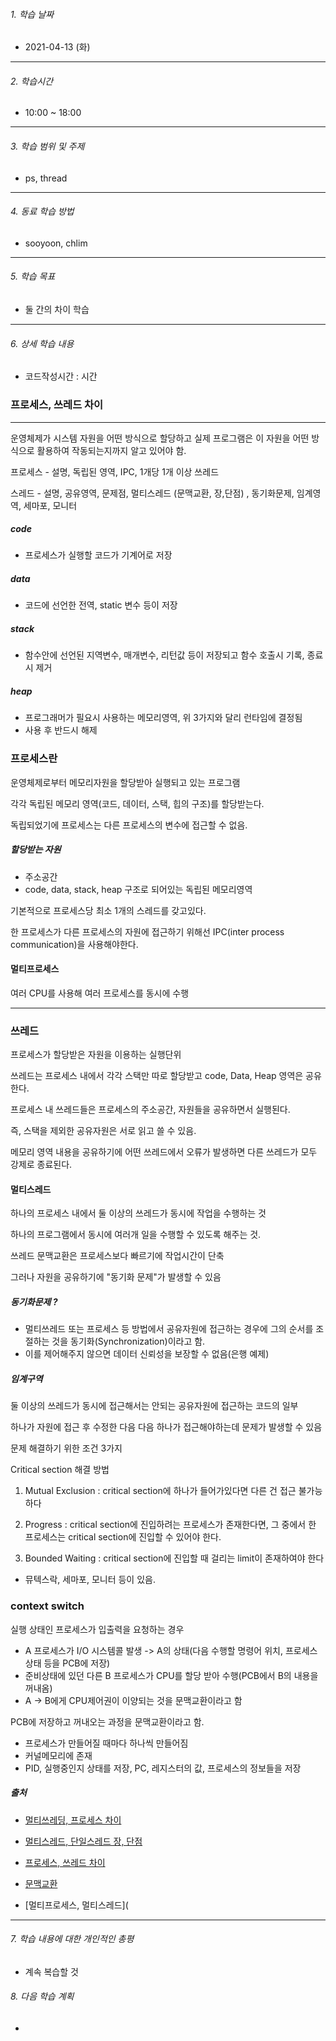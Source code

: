 ###### 1. 학습 날짜

- 2021-04-13 (화)

---

###### 2. 학습시간

- 10:00 ~ 18:00

---

###### 3. 학습 범위 및 주제

- ps, thread

---

###### 4. 동료 학습 방법 

- sooyoon, chlim

---

###### 5. 학습 목표 

- 둘 간의 차이 학습

---

###### 6. 상세 학습 내용

- 코드작성시간 :  시간

### 프로세스, 쓰레드 차이

---

운영체제가 시스템 자원을 어떤 방식으로 할당하고 실제 프로그램은 이 자원을 어떤 방식으로 활용하여 작동되는지까지 알고 있어야 함.

프로세스 - 설명, 독립된 영역,  IPC, 1개당 1개 이상 쓰레드

스레드 - 설명, 공유영역, 문제점, 멀티스레드 (문맥교환, 장,단점) , 동기화문제, 임계영역, 세마포, 모니터



##### code

- 프로세스가 실행할 코드가 기계어로 저장

##### data

- 코드에 선언한 전역, static 변수 등이 저장

##### stack

- 함수안에 선언된 지역변수, 매개변수, 리턴값 등이 저장되고 함수 호출시 기록, 종료시 제거

##### heap

- 프로그래머가 필요시 사용하는 메모리영역, 위 3가지와 달리 런타임에 결정됨
- 사용 후 반드시 해제

### 프로세스란

운영체제로부터 메모리자원을 할당받아 실행되고 있는 프로그램

각각 독립된 메모리 영역(코드, 데이터, 스택, 힙의 구조)를 할당받는다.

독립되었기에 프로세스는 다른 프로세스의 변수에 접근할 수 없음.



##### 할당받는 자원

- 주소공간
- code, data, stack, heap 구조로 되어있는 독립된 메모리영역



기본적으로 프로세스당 최소 1개의 스레드를 갖고있다.

한 프로세스가 다른 프로세스의 자원에 접근하기 위해선 IPC(inter process communication)을 사용해야한다.



#### 멀티프로세스

여러 CPU를 사용해 여러 프로세스를 동시에 수행



---



### 쓰레드

프로세스가 할당받은 자원을 이용하는 실행단위

쓰레드는 프로세스 내에서 각각 스택만 따로 할당받고 code, Data, Heap 영역은 공유한다.

프로세스 내 쓰레드들은 프로세스의 주소공간, 자원들을 공유하면서 실행된다.

즉, 스택을 제외한 공유자원은 서로 읽고 쓸 수 있음.

메모리 영역 내용을 공유하기에 어떤 쓰레드에서 오류가 발생하면 다른 쓰레드가 모두 강제로 종료된다.



#### 멀티스레드

하나의 프로세스 내에서 둘 이상의 쓰레드가 동시에 작업을 수행하는 것

하나의 프로그램에서 동시에 여러개 일을 수행할 수 있도록 해주는 것.

쓰레드 문맥교환은 프로세스보다 빠르기에 작업시간이 단축

그러나 자원을 공유하기에 "동기화 문제"가 발생할 수 있음

##### 동기화문제 ?

- 멀티쓰레드 또는 프로세스 등 방법에서 공유자원에 접근하는 경우에 그의 순서를 조절하는 것을 동기화(Synchronization)이라고 함.
- 이를 제어해주지 않으면 데이터 신뢰성을 보장할 수 없음(은행 예제)



##### 임계구역

둘 이상의 쓰레드가 동시에 접근해서는 안되는 공유자원에 접근하는 코드의 일부

하나가 자원에 접근 후 수정한 다음 다음 하나가 접근해야하는데 문제가 발생할 수 있음

문제 해결하기 위한 조건 3가지

Critical section 해결 방법

1. Mutual Exclusion : critical section에 하나가 들어가있다면 다른 건 접근 불가능 하다

2. Progress : critical section에 진입하려는 프로세스가 존재한다면, 그 중에서 한 프로세스는 critical section에 진입할 수 있어야 한다.

3. Bounded Waiting : critical section에 진입할 때 걸리는 limit이 존재하여야 한다

+ 뮤텍스락, 세마포, 모니터 등이 있음.



### context switch

실행 상태인 프로세스가 입출력을 요청하는 경우

- A 프로세스가 I/O 시스템콜 발생 -> A의 상태(다음 수행할 명령어 위치, 프로세스 상태 등을 PCB에 저장)
- 준비상태에 있던 다른 B 프로세스가 CPU를 할당 받아 수행(PCB에서 B의 내용을 꺼내옴)
- A -> B에게 CPU제어권이 이양되는 것을 문맥교환이라고 함



PCB에 저장하고 꺼내오는 과정을 문맥교환이라고 함.

- 프로세스가 만들어질 때마다 하나씩 만들어짐
- 커널메모리에 존재
- PID, 실행중인지 상태를 저장, PC, 레지스터의 값, 프로세스의 정보들을 저장

##### 출처

- [멀티쓰레딩, 프로세스 차이](https://goodgid.github.io/What-is-Multi-Thread/)
- [멀티스레드, 단일스레드 장, 단점](https://byeongmoo.tistory.com/2)
- [프로세스, 쓰레드 차이](https://velog.io/@raejoonee/%ED%94%84%EB%A1%9C%EC%84%B8%EC%8A%A4%EC%99%80-%EC%8A%A4%EB%A0%88%EB%93%9C%EC%9D%98-%EC%B0%A8%EC%9D%B4)

- [문맥교환](https://velog.io/@adam2/2020-01-08-2301-%EC%9E%91%EC%84%B1%EB%90%A8-huk55f3cic)

- [멀티프로세스, 멀티스레드](

---

###### 7. 학습 내용에 대한 개인적인 총평

- 계속 복습할 것

###### 8. 다음 학습 계획

- 